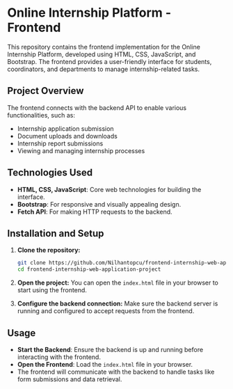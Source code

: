 # Online Internship Platform - Frontend

This repository contains the frontend implementation for the Online Internship Platform, developed using HTML, CSS, JavaScript, and Bootstrap. The frontend provides a user-friendly interface for students, coordinators, and departments to manage internship-related tasks.

## Project Overview

The frontend connects with the backend API to enable various functionalities, such as:
- Internship application submission
- Document uploads and downloads
- Internship report submissions
- Viewing and managing internship processes

## Technologies Used

- **HTML, CSS, JavaScript**: Core web technologies for building the interface.
- **Bootstrap**: For responsive and visually appealing design.
- **Fetch API**: For making HTTP requests to the backend.

## Installation and Setup

1. **Clone the repository:**
   ```bash
   git clone https://github.com/Nilhantopcu/frontend-internship-web-application-project.git
   cd frontend-internship-web-application-project
   ```

2. **Open the project:**
   You can open the `index.html` file in your browser to start using the frontend.

3. **Configure the backend connection:**
   Make sure the backend server is running and configured to accept requests from the frontend.

## Usage

- **Start the Backend**: Ensure the backend is up and running before interacting with the frontend.
- **Open the Frontend**: Load the `index.html` file in your browser.
- The frontend will communicate with the backend to handle tasks like form submissions and data retrieval.
